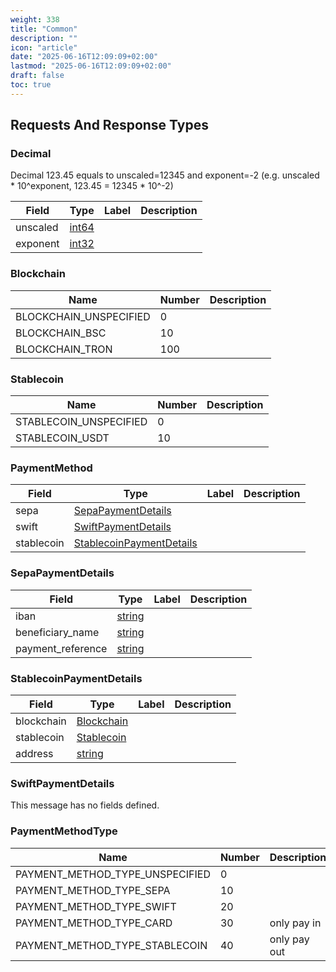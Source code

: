 ```yaml
---
weight: 338
title: "Common"
description: ""
icon: "article"
date: "2025-06-16T12:09:09+02:00"
lastmod: "2025-06-16T12:09:09+02:00"
draft: false
toc: true
---
```



 <!-- end services -->


 <!-- end services -->


##  Requests And Response Types


<a name="tzero-v1-common-Decimal"></a>

### Decimal
Decimal 123.45 equals to unscaled=12345 and exponent=-2 (e.g. unscaled * 10^exponent, 123.45 = 12345 * 10^-2)


| Field | Type | Label | Description |
| ----- | ---- | ----- | ----------- |
| unscaled | [int64](#int64) |  |  |
| exponent | [int32](#int32) |  |  |






 <!-- end messages -->


<a name="tzero-v1-common-Blockchain"></a>

### Blockchain


| Name | Number | Description |
| ---- | ------ | ----------- |
| BLOCKCHAIN_UNSPECIFIED | 0 |  |
| BLOCKCHAIN_BSC | 10 |  |
| BLOCKCHAIN_TRON | 100 |  |



<a name="tzero-v1-common-Stablecoin"></a>

### Stablecoin


| Name | Number | Description |
| ---- | ------ | ----------- |
| STABLECOIN_UNSPECIFIED | 0 |  |
| STABLECOIN_USDT | 10 |  |


 <!-- end enums -->



<a name="tzero-v1-common-PaymentMethod"></a>

### PaymentMethod



| Field | Type | Label | Description |
| ----- | ---- | ----- | ----------- |
| sepa | [SepaPaymentDetails](#tzero-v1-common-SepaPaymentDetails) |  |  |
| swift | [SwiftPaymentDetails](#tzero-v1-common-SwiftPaymentDetails) |  |  |
| stablecoin | [StablecoinPaymentDetails](#tzero-v1-common-StablecoinPaymentDetails) |  |  |







<a name="tzero-v1-common-SepaPaymentDetails"></a>

### SepaPaymentDetails



| Field | Type | Label | Description |
| ----- | ---- | ----- | ----------- |
| iban | [string](#string) |  |  |
| beneficiary_name | [string](#string) |  |  |
| payment_reference | [string](#string) |  |  |







<a name="tzero-v1-common-StablecoinPaymentDetails"></a>

### StablecoinPaymentDetails



| Field | Type | Label | Description |
| ----- | ---- | ----- | ----------- |
| blockchain | [Blockchain](#tzero-v1-common-Blockchain) |  |  |
| stablecoin | [Stablecoin](#tzero-v1-common-Stablecoin) |  |  |
| address | [string](#string) |  |  |







<a name="tzero-v1-common-SwiftPaymentDetails"></a>

### SwiftPaymentDetails



This message has no fields defined.





 <!-- end messages -->


<a name="tzero-v1-common-PaymentMethodType"></a>

### PaymentMethodType


| Name | Number | Description |
| ---- | ------ | ----------- |
| PAYMENT_METHOD_TYPE_UNSPECIFIED | 0 |  |
| PAYMENT_METHOD_TYPE_SEPA | 10 |  |
| PAYMENT_METHOD_TYPE_SWIFT | 20 |  |
| PAYMENT_METHOD_TYPE_CARD | 30 | only pay in |
| PAYMENT_METHOD_TYPE_STABLECOIN | 40 | only pay out |


 <!-- end enums -->

